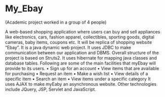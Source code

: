 # My_Ebay
(Academic project worked in a group of 4 people)

A web-based shopping application where users can buy and sell appliances like electronics, cars, fashion apparel, collectibles, sporting goods, 
digital cameras, baby items, coupons etc. It will be replica of shopping website “Ebay”. It is a java dynamic web project.
It uses JDBC to make communication between our application and DBMS. Overall structure of the project is based on Struts2. It uses hibernate for mapping java classes
and database tables. Following are some of the main facilities that myEbay will provide to its users.
•	Sign up for an account
•	View items that are available for purchasing
•	Request an item
•	Make a wish list
•	View details of a specific item
•	Search an item
•	View items under a specific category
It uses AJAX to make myEaby an asynchronous website. Other technologies include JQuery, JSP, Servlet and JavaScript.
